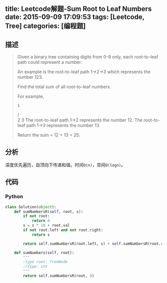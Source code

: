 title: Leetcode解题-Sum Root to Leaf Numbers
date: 2015-09-09 17:09:53
tags: [Leetcode, Tree]
categories: [编程题]
---

## 描述
> Given a binary tree containing digits from 0-9 only, each root-to-leaf path could represent a number.
>
> An example is the root-to-leaf path 1->2->3 which represents the number 123.
>
> Find the total sum of all root-to-leaf numbers.
>
> For example,
>
>     1
>    / \
>   2   3
> The root-to-leaf path 1->2 represents the number 12.
> The root-to-leaf path 1->3 represents the number 13.
>
> Return the sum = 12 + 13 = 25.

## 分析
深度优先遍历，自顶向下传递和值。时间`O(n)`，空间`O(logn)`。

## 代码
### Python
```python
class Solution(object):
    def sumNumbersR(self, root, s):
        if not root:
            return 0
        s = s * 10 + root.val
        if not root.left and not root.right:
            return s

        return self.sumNumbersR(root.left, s) + self.sumNumbersR(root.right, s)

    def sumNumbers(self, root):
        """
        :type root: TreeNode
        :rtype: int
        """
        return self.sumNumbersR(root, 0)
```
